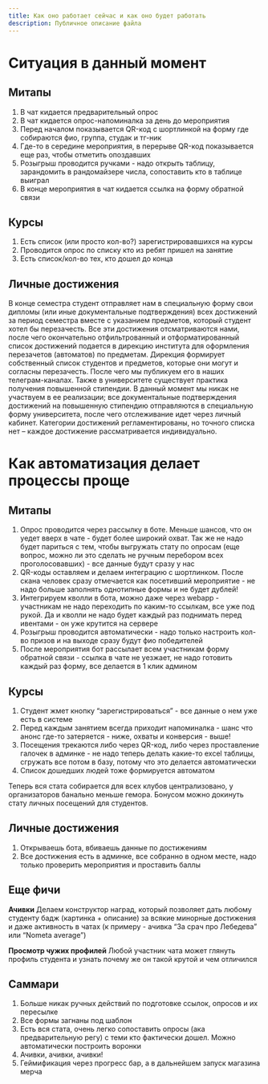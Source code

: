 ```yaml
---
title: Как оно работает сейчас и как оно будет работать
description: Публичное описание файла
---
```

# Ситуация в данный момент
## Митапы
1. В чат кидается предварительный опрос
2. В чат кидается опрос-напоминалка за день до мероприятия
3. Перед началом показывается QR-код с шортлинкой на форму где собираются фио, группа, студак и тг-ник
4. Где-то в середине мероприятия, в перерыве QR-код показывается еще раз, чтобы отметить опоздавших
5. Розыгрыш проводится ручками - надо открыть таблицу, зарандомить в рандомайзере числа, сопоставить кто в таблице выиграл
6. В конце мероприятия в чат кидается ссылка на форму обратной связи

## Курсы
 1. Есть список (или просто кол-во?) зарегистрировавшихся на курсы
 2. Проводится опрос по списку кто из ребят пришел на занятие
 3. Есть список/кол-во тех, кто дошел до конца
 
## Личные достижения
В конце семестра студент отправляет нам в специальную форму свои дипломы (или иные документальные подтверждения) всех достижений за период семестра вместе с указанием предметов, который студент хотел бы перезачесть. Все эти достижения отсматриваются нами, после чего окончательно отфильтрованный и отформатированный список достижений подается в дирекцию института для оформления перезачетов (автоматов) по предметам. Дирекция формирует собственный список студентов и предметов, которые они могут и согласны перезачесть. После чего мы публикуем его в наших телеграм-каналах. Также в университете существует практика получения повышенной стипендии. В данный момент мы никак не участвуем в ее реализации; все документальные подтверждения достижений на повышенную стипендию отправляются в специальную форму университета, после чего отслеживание идет через личный кабинет. Категории достижений регламентированы, но точного списка нет – каждое достижение рассматривается индивидуально.

# Как автоматизация делает процессы проще
## Митапы
1. Опрос проводится через рассылку в боте. Меньше шансов, что он уедет вверх в чате - будет более широкий охват. Так же не надо будет париться с тем, чтобы выгружать стату по опросам (еще вопрос, можно ли это сделать не ручным перебором всех проголосовавших) - все данные будут сразу у нас
2. QR-коды оставляем и делаем интеграцию с шортлинком. После скана человек сразу отмечается как посетивший мероприятие - не надо больше заполнять однотипные формы и не будет дублей!
3. Интегрируем кволли в бота, можно даже через webapp - участникам не надо переходить по каким-то ссылкам, все уже под рукой. Да и кволли не надо будет каждый раз поднимать перед ивентами - он уже крутится на сервере
4. Розыгрыш проводится автоматически - надо только настроить кол-во призов и на выходе сразу будут фио победителей
5. После мероприятия бот рассылает всем участникам форму обратной связи - ссылка в чате не уезжает, не надо готовить каждый раз форму, все делается в 1 клик админом

## Курсы
1. Студент жмет кнопку “зарегистрироваться” - все данные о нем уже есть в системе
2. Перед каждым занятием всегда приходит напоминалка - шанс что анонс где-то затеряется - ниже, охваты и конверсия - выше!
3. Посещения трекаются либо через QR-код, либо через проставление галочек в админке - не надо теперь делать какие-то excel таблицы, сгружать все потом в базу, потому что это делается автоматически
4. Список дошедших людей тоже формируется автоматом

Теперь вся стата собирается для всех клубов централизовано, у организаторов банально меньше гемора. Бонусом можно докинуть стату личных посещений для студентов.

## Личные достижения
1. Открываешь бота, вбиваешь данные по достижениям
2. Все достижения есть в админке, все собранно в одном месте, надо только проверить мероприятия и проставить баллы

## Еще фичи
**Ачивки**
Делаем конструктор наград, который позволяет дать любому студенту бадж (картинка + описание) за всякие минорные достижения и даже активность в чатах (к примеру - ачивка “За срач про Лебедева” или “Nometa average”)

**Просмотр чужих профилей**
Любой участник чата может глянуть профиль студента и узнать почему же он такой крутой и чем отличился

## Саммари
1. Больше никак ручных действий по подготовке ссылок, опросов и их пересылке
2. Все формы загнаны под шаблон
3. Есть вся стата, очень легко сопоставить опросы (ака предварительную регу) с теми кто фактически дошел. Можно автоматически построить воронки
4. Ачивки, ачивки, ачивки!
5. Геймификация через прогресс бар, а в дальнейшем запуск магазина мерча